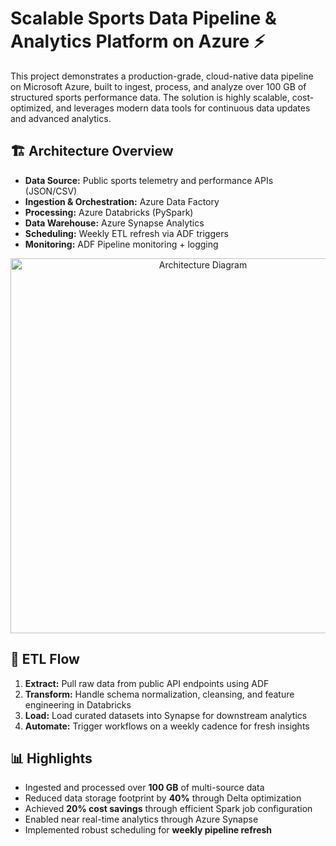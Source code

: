 # Scalable Sports Data Pipeline & Analytics Platform on Azure ⚡

This project demonstrates a production-grade, cloud-native data pipeline on Microsoft Azure, built to ingest, process, and analyze over 100 GB of structured sports performance data. The solution is highly scalable, cost-optimized, and leverages modern data tools for continuous data updates and advanced analytics.

## 🏗️ Architecture Overview

- **Data Source:** Public sports telemetry and performance APIs (JSON/CSV)
- **Ingestion & Orchestration:** Azure Data Factory
- **Processing:** Azure Databricks (PySpark)
- **Data Warehouse:** Azure Synapse Analytics
- **Scheduling:** Weekly ETL refresh via ADF triggers
- **Monitoring:** ADF Pipeline monitoring + logging

<p align="center">
  <img src="https://github.com/user-attachments/assets/2cb0a34d-1845-47fd-9c06-911384c5ba3b" alt="Architecture Diagram" width="600"/>
</p>

## 🔄 ETL Flow

1. **Extract:** Pull raw data from public API endpoints using ADF
2. **Transform:** Handle schema normalization, cleansing, and feature engineering in Databricks
3. **Load:** Load curated datasets into Synapse for downstream analytics
4. **Automate:** Trigger workflows on a weekly cadence for fresh insights

## 📊 Highlights

- Ingested and processed over **100 GB** of multi-source data
- Reduced data storage footprint by **40%** through Delta optimization
- Achieved **20% cost savings** through efficient Spark job configuration
- Enabled near real-time analytics through Azure Synapse
- Implemented robust scheduling for **weekly pipeline refresh**
